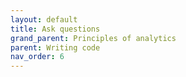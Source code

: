 ```yaml
---
layout: default
title: Ask questions
grand_parent: Principles of analytics
parent: Writing code
nav_order: 6
---
```

